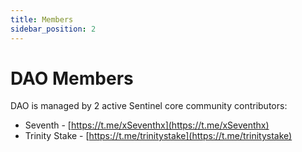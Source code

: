 ```yaml
---
title: Members
sidebar_position: 2
---
```


# DAO Members

DAO is managed by 2 active Sentinel core community contributors:

- Seventh - [https://t.me/xSeventhx](https://t.me/xSeventhx)
- Trinity Stake - [https://t.me/trinitystake](https://t.me/trinitystake)